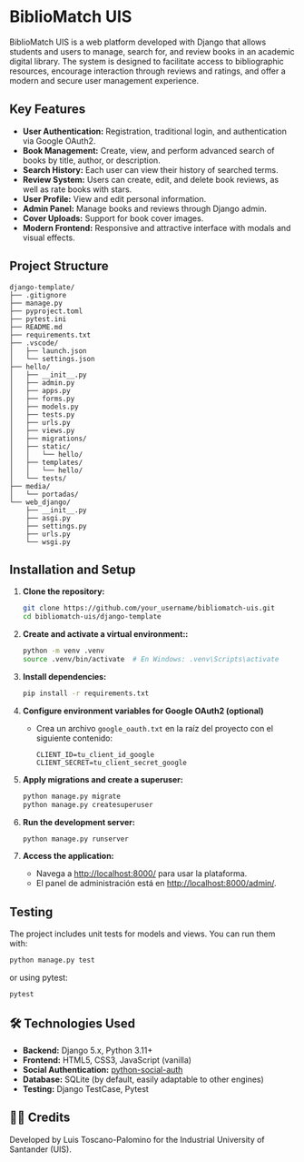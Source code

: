 # BiblioMatch UIS

BiblioMatch UIS is a web platform developed with Django that allows students and users to manage, search for, and review books in an academic digital library. The system is designed to facilitate access to bibliographic resources, encourage interaction through reviews and ratings, and offer a modern and secure user management experience.

## Key Features

- **User Authentication:** Registration, traditional login, and authentication via Google OAuth2.
- **Book Management:** Create, view, and perform advanced search of books by title, author, or description.
- **Search History:** Each user can view their history of searched terms.
- **Review System:** Users can create, edit, and delete book reviews, as well as rate books with stars.
- **User Profile:** View and edit personal information.
- **Admin Panel:** Manage books and reviews through Django admin.
- **Cover Uploads:** Support for book cover images.
- **Modern Frontend:** Responsive and attractive interface with modals and visual effects.

## Project Structure

```
django-template/
├── .gitignore
├── manage.py
├── pyproject.toml
├── pytest.ini
├── README.md
├── requirements.txt
├── .vscode/
│   ├── launch.json
│   └── settings.json
├── hello/
│   ├── __init__.py
│   ├── admin.py
│   ├── apps.py
│   ├── forms.py
│   ├── models.py
│   ├── tests.py
│   ├── urls.py
│   ├── views.py
│   ├── migrations/
│   ├── static/
│   │   └── hello/
│   ├── templates/
│   │   └── hello/
│   └── tests/
├── media/
│   └── portadas/
└── web_django/
    ├── __init__.py
    ├── asgi.py
    ├── settings.py
    ├── urls.py
    └── wsgi.py
```

## Installation and Setup

1. **Clone the repository:**
   ```sh
   git clone https://github.com/your_username/bibliomatch-uis.git
   cd bibliomatch-uis/django-template


2. **Create and activate a virtual environment::**
   ```sh
   python -m venv .venv
   source .venv/bin/activate  # En Windows: .venv\Scripts\activate
   ```

3. **Install dependencies:**
   ```sh
   pip install -r requirements.txt
   ```

4. **Configure environment variables for Google OAuth2 (optional)**
   - Crea un archivo `google_oauth.txt` en la raíz del proyecto con el siguiente contenido:
     ```
     CLIENT_ID=tu_client_id_google
     CLIENT_SECRET=tu_client_secret_google
     ```

5. **Apply migrations and create a superuser:**
   ```sh
   python manage.py migrate
   python manage.py createsuperuser
   ```

6. **Run the development server:**
   ```sh
   python manage.py runserver
   ```

7. **Access the application:**
   - Navega a [http://localhost:8000/](http://localhost:8000/) para usar la plataforma.
   - El panel de administración está en [http://localhost:8000/admin/](http://localhost:8000/admin/).

## Testing

The project includes unit tests for models and views. You can run them with:

```sh
python manage.py test
```
or using pytest:

```sh
pytest
```

## 🛠️ Technologies Used

- **Backend:** Django 5.x, Python 3.11+
- **Frontend:** HTML5, CSS3, JavaScript (vanilla)
- **Social Authentication:** [python-social-auth](https://python-social-auth.readthedocs.io/)
- **Database:** SQLite (by default, easily adaptable to other engines)
- **Testing:** Django TestCase, Pytest

## 👨‍🎓 Credits

Developed by Luis Toscano-Palomino for the Industrial University of Santander (UIS).
